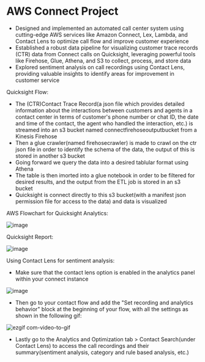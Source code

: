 # AWS Connect Project
- Designed and implemented an automated call center system using cutting-edge AWS services like Amazon Connect, Lex, Lambda, and Contact Lens to optimize call flow and improve customer experience
- Established a robust data pipeline for visualizing customer trace records (CTR) data from Connect calls on Quicksight, leveraging powerful tools like Firehose, Glue, Athena, and S3 to collect, process, and store data 
- Explored sentiment analysis on call recordings using Contact Lens, providing valuable insights to identify areas for improvement in customer service

Quicksight Flow:

- The (CTR)Contact Trace Record(a json file which provides detailed information about the interactions between customers and agents in a contact center in terms of customer's phone number or chat ID, the date and time of the contact, the agent who handled the interaction, etc.) is streamed into an s3 bucket named connectfirehoseoutputbucket from a Kinesis Firehose
- Then a glue crawler(named firehosecrawler) is made to crawl on the ctr json file in order to identify the schema of the data, the output of this is stored in another s3 bucket
- Going forward we query the data into a desired tablular format using Athena
- The table is then imorted into a glue notebook in order to be filtered for desired results, and the output from the ETL job is stored in an s3 bucket
- Quicksight is connect directly to this s3 bucket(with a manifest json permission file for access to the data) and data is visualized

AWS Flowchart for Quicksight Analytics:

![image](https://user-images.githubusercontent.com/62932933/219936837-e79e24b2-6870-4dbf-bc79-9c9a3055ee4b.png)

Quicksight Report:

![image](https://user-images.githubusercontent.com/62932933/219972278-7ea0108f-cd00-4cc7-96da-18a1c77c15bb.png)

Using Contact Lens for sentiment analysis:

- Make sure that the contact lens option is enabled in the analytics panel within your connect instance

![image](https://user-images.githubusercontent.com/62932933/221545982-7cd1db1a-40e6-4339-8e64-fbf0f7c3c0da.png)

- Then go to your contact flow and add the "Set recording and analytics behavior" block at the beginning of your flow, with all the settings as shown in the following gif:
 
![ezgif com-video-to-gif](https://user-images.githubusercontent.com/62932933/221545650-fcc8b46c-29ab-4ab5-97d8-76d116728775.gif)

- Lastly go to the Analytics and Optimization tab > Contact Search(under Contact Lens) to access the call recordings and their summary(sentiment analysis, category and rule based analysis, etc.)

